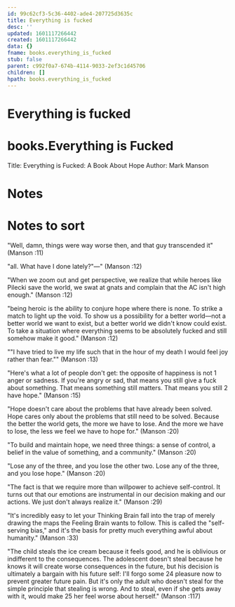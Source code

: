 ```yaml
---
id: 99c62cf3-5c36-4402-ade4-207725d3635c
title: Everything is fucked
desc: ''
updated: 1601117266442
created: 1601117266442
data: {}
fname: books.everything_is_fucked
stub: false
parent: c992f0a7-674b-4114-9033-2ef3c1d45706
children: []
hpath: books.everything_is_fucked
---
```

# Everything is fucked

# books.Everything is Fucked

Title: Everything is Fucked: A Book About Hope
Author: Mark Manson

# Notes

# Notes to sort

"Well, damn, things were way worse then, and that guy transcended it" (Manson :11)

"all. What have I done lately?"—" (Manson :12)

"When we zoom out and get perspective, we realize that while heroes like Pilecki save the world, we swat at gnats and complain that the AC isn't high enough." (Manson :12)

"being heroic is the ability to conjure hope where there is none. To strike a match to light up the void. To show us a possibility for a better world—not a better world we want to exist, but a better world we didn't know could exist. To take a situation where everything seems to be absolutely fucked and still somehow make it good." (Manson :12)

""I have tried to live my life such that in the hour of my death I would feel joy rather than fear."" (Manson :13)

"Here's what a lot of people don't get: the opposite of happiness is not 1 anger or sadness. If you're angry or sad, that means you still give a fuck about something. That means something still matters. That means you still 2 have hope." (Manson :15)

"Hope doesn't care about the problems that have already been solved. Hope cares only about the problems that still need to be solved. Because the better the world gets, the more we have to lose. And the more we have to lose, the less we feel we have to hope for." (Manson :20)

"To build and maintain hope, we need three things: a sense of control, a belief in the value of something, and a community." (Manson :20)

"Lose any of the three, and you lose the other two. Lose any of the three, and you lose hope." (Manson :20)

"The fact is that we require more than willpower to achieve self-control. It turns out that our emotions are instrumental in our decision making and our actions. We just don't always realize it." (Manson :29)

"It's incredibly easy to let your Thinking Brain fall into the trap of merely drawing the maps the Feeling Brain wants to follow. This is called the "self-serving bias," and it's the basis for pretty much everything awful about humanity." (Manson :33)

"The child steals the ice cream because it feels good, and he is oblivious or indifferent to the consequences. The adolescent doesn't steal because he knows it will create worse consequences in the future, but his decision is ultimately a bargain with his future self: I'll forgo some 24 pleasure now to prevent greater future pain. But it's only the adult who doesn't steal for the simple principle that stealing is wrong. And to steal, even if she gets away with it, would make 25 her feel worse about herself." (Manson :117)

